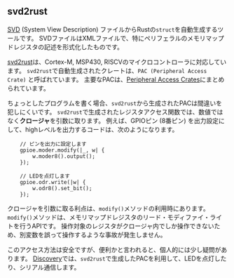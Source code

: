 ## svd2rust

[SVD] (System View Description) ファイルからRustの`struct`を自動生成するツールです。
SVDファイルはXMLファイルで、特にペリフェラルのメモリマップドレジスタの記述を形式化したものです。

[SVD]: http://www.keil.com/pack/doc/CMSIS/SVD/html/index.html

[svd2rust]は、Cortex-M, MSP430, RISCVのマイクロコントローラに対応しています。
`svd2rust`で自動生成されたクレートは、`PAC (Peripheral Access Crate)` と呼ばれています。
主要なPACは、[Peripheral Access Crates]にまとめられています。

[svd2rust]: https://docs.rs/svd2rust/0.14.0/svd2rust/
[Peripheral Access Crates]: https://github.com/rust-embedded/awesome-embedded-rust#peripheral-access-crates

ちょっとしたプログラムを書く場合、`svd2rust`から生成されたPACは間違いを犯しにくいです。
`svd2rust`で生成されたレジスタアクセス関数では、数値ではなく**クロージャ**を引数に取ります。
例えば、GPIOピン (8番ピン) を出力設定にして、highレベルを出力するコードは、次のようになります。

```rust,ignore
    // ピンを出力に設定します
    gpioe.moder.modify(|_, w| {
        w.moder8().output();
    });

    // LEDを点灯します
    gpioe.odr.write(|w| {
        w.odr8().set_bit();
    });
```

クロージャを引数に取る利点は、`modify()`メソッドの利用時にあります。
`modify()`メソッドは、メモリマップドレジスタのリード・モディファイ・ライトを行うAPIです。
操作対象のレジスタがクロージャ内でしか操作できないため、別変数を誤って操作するような事故が発生しません。

このアクセス方法は安全ですが、便利かと言われると、個人的には少し疑問があります。
[Discovery]では、`svd2rust`で生成したPACを利用して、LEDを点灯したり、シリアル通信します。

[Discovery]: https://tomoyuki-nakabayashi.github.io/discovery/